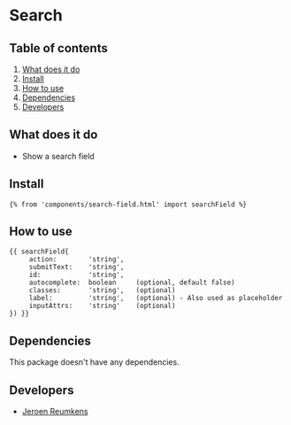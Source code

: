 
# Search

## Table of contents
1. [What does it do](#what-does-it-do)
2. [Install](#install)
3. [How to use](#how-to-use)
4. [Dependencies](#dependencies)
5. [Developers](#developers)


## What does it do
* Show a search field

## Install
```htmlmixed
{% from 'components/search-field.html' import searchField %}
```

## How to use

```htmlmixed
{{ searchField{
     action:        'string',
     submitText:    'string',
     id:            'string',
     autocomplete:  boolean     (optional, default false)
     classes:       'string',   (optional)
     label:         'string',   (optional) - Also used as placeholder
     inputAttrs:    'string'    (optional)
}) }}
```

## Dependencies
This package doesn't have any dependencies.

## Developers
* [Jeroen Reumkens](mailto:jeroen.reumkens@tamtam.nl)
